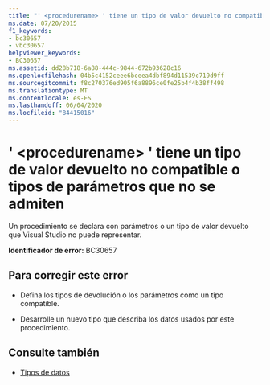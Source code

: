 ```yaml
---
title: "' <procedurename> ' tiene un tipo de valor devuelto no compatible o tipos de parámetros que no se admiten"
ms.date: 07/20/2015
f1_keywords:
- bc30657
- vbc30657
helpviewer_keywords:
- BC30657
ms.assetid: dd28b718-6a88-444c-9844-672b93628c16
ms.openlocfilehash: 04b5c4152ceee6bceea4dbf894d11539c719d9ff
ms.sourcegitcommit: f8c270376ed905f6a8896ce0fe25b4f4b38ff498
ms.translationtype: MT
ms.contentlocale: es-ES
ms.lasthandoff: 06/04/2020
ms.locfileid: "84415016"
---
```

# <a name="procedurename-has-a-return-type-that-is-not-supported-or-parameter-types-that-are-not-supported"></a>' \<procedurename> ' tiene un tipo de valor devuelto no compatible o tipos de parámetros que no se admiten
Un procedimiento se declara con parámetros o un tipo de valor devuelto que Visual Studio no puede representar.  
  
 **Identificador de error:** BC30657  
  
## <a name="to-correct-this-error"></a>Para corregir este error  
  
- Defina los tipos de devolución o los parámetros como un tipo compatible.  
  
- Desarrolle un nuevo tipo que describa los datos usados por este procedimiento.  
  
## <a name="see-also"></a>Consulte también

- [Tipos de datos](../language-reference/data-types/index.md)
